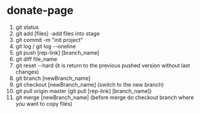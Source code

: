 # donate-page

1. git status
2. git add [files] -add files into stage
3. git commit -m "init project"
4. git log / git log --oneline
5. git push [rep-link] [branch_name]
6. git diff file_name
7. git reset --hard (it is return to the previous pushed version without last changes) 
8. git branch [newBranch_name]
9. git checkout [newBranch_name] (switch to the new branch)
10. git pull origin master (git pull [rep-link] [branch_name])
11. git merge [newBranch_name] (before merge do checkout branch where you want to copy files)